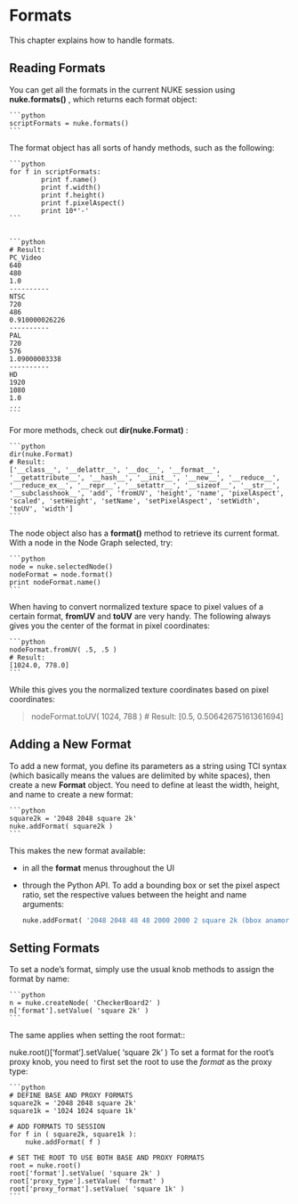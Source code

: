 # Formats
This chapter explains how to handle formats.
## Reading Formats
You can get all the formats in the current NUKE session using **nuke.formats()** , which returns each format object:


    ```python
    scriptFormats = nuke.formats()
    ```
The format object has all sorts of handy methods, such as the following:


    ```python
    for f in scriptFormats:
            print f.name()
            print f.width()
            print f.height()
            print f.pixelAspect()
            print 10*'-'
    ```


    ```python
    # Result:
    PC_Video
    640
    480
    1.0
    ----------
    NTSC
    720
    486
    0.910000026226
    ----------
    PAL
    720
    576
    1.09000003338
    ----------
    HD
    1920
    1080
    1.0
    ...
    ```
For more methods, check out **dir(nuke.Format)** :


    ```python
    dir(nuke.Format)
    # Result:
    ['__class__', '__delattr__', '__doc__', '__format__', '__getattribute__', '__hash__', '__init__', '__new__', '__reduce__', '__reduce_ex__', '__repr__', '__setattr__', '__sizeof__', '__str__', '__subclasshook__', 'add', 'fromUV', 'height', 'name', 'pixelAspect', 'scaled', 'setHeight', 'setName', 'setPixelAspect', 'setWidth', 'toUV', 'width']
    ```
The node object also has a **format()** method to retrieve its current format. With a node in the Node Graph selected, try:


    ```python
    node = nuke.selectedNode()
    nodeFormat = node.format()
    print nodeFormat.name()
    ```
When having to convert normalized texture space to pixel values of a certain format, **fromUV** and **toUV** are very handy. The following always gives you the center of the format in pixel coordinates:


    ```python
    nodeFormat.fromUV( .5, .5 )
    # Result:
    [1024.0, 778.0]
    ```
While this gives you the normalized texture coordinates based on pixel coordinates:
> nodeFormat.toUV( 1024, 788 ) # Result: [0.5, 0.50642675161361694]
## Adding a New Format
To add a new format, you define its parameters as a string using TCl syntax (which basically means the values are delimited by white spaces), then create a new **Format** object. You need to define at least the width, height, and name to create a new format:


    ```python
    square2k = '2048 2048 square 2k'
    nuke.addFormat( square2k )
    ```
This makes the new format available:
  * in all the **format** menus throughout the UI
  * through the Python API.
To add a bounding box or set the pixel aspect ratio, set the respective values between the height and name arguments:


    ```python
    nuke.addFormat( '2048 2048 48 48 2000 2000 2 square 2k (bbox anamorphic)' )
    ```
## Setting Formats
To set a node’s format, simply use the usual knob methods to assign the format by name:


    ```python
    n = nuke.createNode( 'CheckerBoard2' )
    n['format'].setValue( 'square 2k' )
    ```
The same applies when setting the root format::

nuke.root()[‘format’].setValue( ‘square 2k’ )
To set a format for the root’s proxy knob, you need to first set the root to use the _format_ as the proxy type:


    ```python
    # DEFINE BASE AND PROXY FORMATS
    square2k = '2048 2048 square 2k'
    square1k = '1024 1024 square 1k'

    # ADD FORMATS TO SESSION
    for f in ( square2k, square1k ):
        nuke.addFormat( f )

    # SET THE ROOT TO USE BOTH BASE AND PROXY FORMATS
    root = nuke.root()
    root['format'].setValue( 'square 2k' )
    root['proxy_type'].setValue( 'format' )
    root['proxy_format'].setValue( 'square 1k' )
    ```
